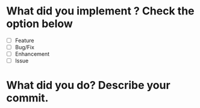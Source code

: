 # What did you implement ? Check the option below

- [ ] Feature
- [ ] Bug/Fix
- [ ] Enhancement
- [ ] Issue

# What did you do? Describe your commit.
